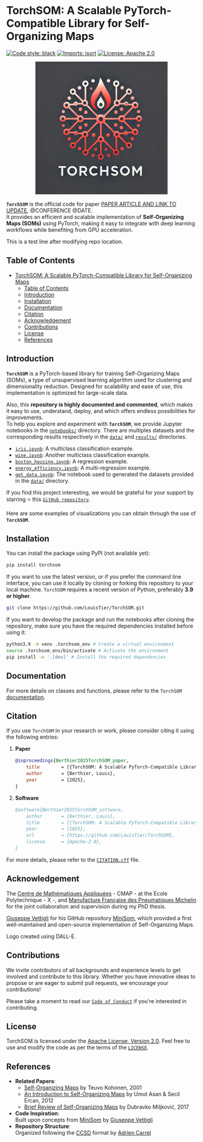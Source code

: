 # TorchSOM: A Scalable PyTorch-Compatible Library for Self-Organizing Maps

[![Code style: black](https://img.shields.io/badge/code%20style-black-000000.svg)](https://github.com/psf/black)
[![Imports: isort](https://img.shields.io/badge/%20imports-isort-%231674b1?style=flat&labelColor=ef8336)](https://pycqa.github.io/isort/)
[![License: Apache 2.0](https://img.shields.io/badge/License-Apache%202.0-red.svg)](https://opensource.org/license/apache-2-0)

<p align="center">
    <img src="logo.jpg" alt="TorchSOM_logo" width="350"/>
</p>

**`TorchSOM`** is the official code for
paper [PAPER ARTICLE AND LINK TO UPDATE](), @CONFERENCE @DATE.  
It provides an efficient and scalable implementation of **Self-Organizing Maps (SOMs)** using PyTorch, making it easy to integrate with deep learning workflows while benefiting from GPU acceleration.

This is a test line after modifying repo location.

## Table of Contents

- [TorchSOM: A Scalable PyTorch-Compatible Library for Self-Organizing Maps](#torchsom-a-scalable-pytorch-compatible-library-for-self-organizing-maps)
    - [Table of Contents](#table-of-contents)
    - [Introduction](#introduction)
    - [Installation](#installation)
    - [Documentation](#documentation)
    - [Citation](#citation)
    - [Acknowledgement](#acknowledgement)
    - [Contributions](#contributions)
    - [License](#license)
    - [References](#references)



## Introduction

**`TorchSOM`** is a PyTorch-based library for training Self-Organizing Maps (SOMs), a type of unsupervised learning algorithm used for clustering and dimensionality reduction. Designed for scalability and ease of use, this implementation is optimized for large-scale data.

Also, this **repository is highly documented and commented**, which makes it easy to use, understand, deploy, and which offers endless possibilities for improvements.  
To help you explore and experiment with **`TorchSOM`**, we provide Jupyter notebooks in the [`notebooks/`](notebooks) directory. There are multiples datasets and the corresponding results respectively in the [`data/`](data) and [`results/`](notebooks/results) directories.
- [`iris.ipynb`](notebooks/iris.ipynb): A multiclass classification example.
- [`wine.ipynb`](notebooks/wine.ipynb): Another multiclass classification example.
- [`boston_housing.ipynb`](notebooks/boston_housing.ipynb): A regression example.
- [`energy_efficiency.ipynb`](notebooks/energy_efficiency.ipynb): A multi-regression example.
- [`get_data.ipynb`](notebooks/get_data.ipynb): The notebook used to generated the datasets provided in the [`data/`](data) directory. 

If you find this project interesting, we would be grateful for your support by starring ⭐ this [`GitHub repository`](https://github.com/LouisTier/TorchSOM).

Here are some examples of visualizations you can obtain through the use of **`TorchSOM`**.



## Installation

You can install the package using PyPI (not available yet):

```bash
pip install torchsom
```

If you want to use the latest version, or if you prefer the command line interface, you can use it locally by cloning or forking this repository to your local machine. `TorchSOM` requires a recent version of Python, preferably **3.9 or higher**.  

```bash
git clone https://github.com/LouisTier/TorchSOM.git 
```

If you want to develop the package and run the notebooks after cloning the repository, make sure you have the required dependencies installed before using it:

```bash
python3.9 -m venv .torchsom_env # Create a virtual environment 
source .torchsom_env/bin/activate # Activate the environment 
pip install -e '.[dev]' # Install the required dependencies 
```



## Documentation

For more details on classes and functions, please refer to the `TorchSOM` [documentation](https://louistier.github.io/TorchSOM/index.html).

<!-- 

Generate the `.rst` files with

```bash
sphinx-apidoc -o docs/source torchsom
```

Then, to rebuild everything in [`docs/build/html`](docs/build/html):

```bash
cd docs/
make clean
make html
```

Open [`index.html`](docs/build/html/index.html) to preview locally the generated HTML. 

-->



## Citation

If you use `TorchSOM` in your research or work, please consider citing it using the following entries:

1. **Paper**  
    ```bibtex
    @inproceedings{Berthier2025TorchSOM_paper,
        title        = {{TorchSOM: A Scalable PyTorch-Compatible Library for Self-Organizing Maps}},
        author       = {Berthier, Louis},
        year         = {2025},
    }
    ```

2. **Software**  
    ```bibtex
    @software{Berthier2025TorchSOM_software,
        author       = {Berthier, Louis},
        title        = {{TorchSOM: A Scalable PyTorch-Compatible Library for Self-Organizing Maps}},
        year         = {2025},
        url          = {https://github.com/LouisTier/TorchSOM},
        license      = {Apache-2.0},
    }
    ```

For more details, please refer to the [`CITATION.cff`](CITATION.cff) file.



## Acknowledgement

The [Centre de Mathématiques Appliquées](https://cmap.ip-paris.fr/) - CMAP - at the Ecole Polytechnique - X -, and [Manufacture Française des Pneumatiques Michelin](https://www.michelin.fr/) for the joint collaboration and supervision during my PhD thesis.

[Giuseppe Vettigli](https://github.com/JustGlowing) for his GitHub repository [MiniSom](https://github.com/JustGlowing/minisom), which provided a first well-maintained and open-source implementation of Self-Organizing Maps.

Logo created using DALL-E.



## Contributions

We invite contributors of all backgrounds and experience levels to get involved and contribute to this library. Whether you have innovative ideas to propose or are eager to submit pull requests, we encourage your contributions!

Please take a moment to read our [`Code of Conduct`](CODE_OF_CONDUCT.md) if you're interested in contributing.



## License

TorchSOM is licensed under the [Apache License, Version 2.0](https://opensource.org/license/apache-2-0). Feel free to use and modify the code as per the terms of the [`LICENSE`](LICENSE).



## References

- **Related Papers**:
    - [Self-Organizing Maps](https://link.springer.com/book/10.1007/978-3-642-56927-2) by Teuvo Kohonen, 2001
    - [An Introduction to Self-Organizing Maps](https://link.springer.com/chapter/10.2991/978-94-91216-77-0_14) by Umut Asan & Secil Ercan, 2012
    - [Brief Review of Self-Organizing Maps](https://www.researchgate.net/publication/317339061_Brief_Review_of_Self-Organizing_Maps) by Dubravko Miljković, 2017
- **Code Inspiration**:  
    Built upon concepts from [MiniSom](https://github.com/JustGlowing/minisom) by [Giuseppe Vettigli](https://github.com/JustGlowing)
- **Repository Structure**:  
    Organized following the [CCSD](https://github.com/AdrienC21/CCSD) format by [Adrien Carrel](https://github.com/AdrienC21)





<!-- TO CHECK when swtiching from private to open repo

[![visitors](https://visitor-badge.laobi.icu/badge?page_id=LouisTier.TorchSOM&right_color=%23FFA500)](https://github.com/LouisTier/TorchSOM/)
[![Downloads](https://static.pepy.tech/badge/torch_som)](https://pepy.tech/project/torch_som)

-->

<!-- NOT SURE to keep

[![pypi version](https://img.shields.io/pypi/v/ccsd.svg)](https://pypi.python.org/pypi/ccsd)
[![Documentation Status](https://readthedocs.org/projects/ccsd/badge/?version=latest)](https://ccsd.readthedocs.io/en/latest/?badge=latest)
[![Python versions](https://img.shields.io/badge/python-3.10%20%7C%203.11-blue)](https://pypi.python.org/pypi/ccsd)
[![Test](https://github.com/AdrienC21/CCSD/actions/workflows/test.yml/badge.svg)](https://github.com/AdrienC21/CCSD/actions/workflows/test.yml)
[![Lint](https://github.com/AdrienC21/CCSD/actions/workflows/lint.yml/badge.svg)](https://github.com/AdrienC21/CCSD/actions/workflows/lint.yml)
[![Codecov](https://codecov.io/gh/AdrienC21/CCSD/branch/main/graph/badge.svg)](https://app.codecov.io/gh/AdrienC21/CCSD) 
-->
